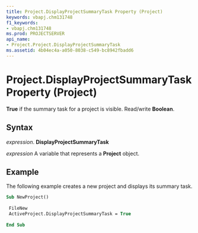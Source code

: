 ```yaml
---
title: Project.DisplayProjectSummaryTask Property (Project)
keywords: vbapj.chm131748
f1_keywords:
- vbapj.chm131748
ms.prod: PROJECTSERVER
api_name:
- Project.Project.DisplayProjectSummaryTask
ms.assetid: 4b04ec4a-a050-8038-c549-bc8942fbadd6
---
```



# Project.DisplayProjectSummaryTask Property (Project)

 **True** if the summary task for a project is visible. Read/write **Boolean**.


## Syntax

 _expression_. **DisplayProjectSummaryTask**

 _expression_ A variable that represents a **Project** object.


## Example

The following example creates a new project and displays its summary task.


```vb
Sub NewProject() 
 
 FileNew 
 ActiveProject.DisplayProjectSummaryTask = True 
 
End Sub
```


